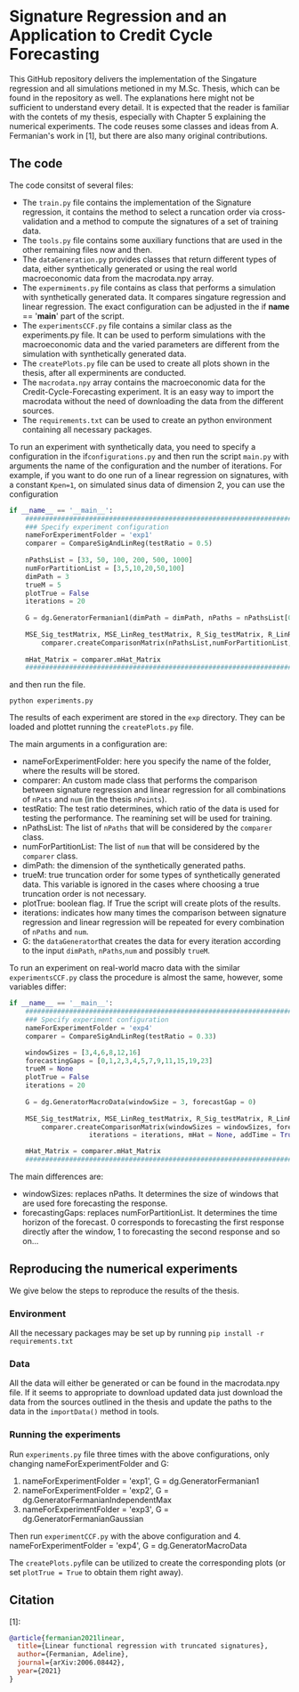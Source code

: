 # Signature Regression and an Application to Credit Cycle Forecasting

This GitHub repository delivers the implementation of the Singature regression and all simulations metioned in my M.Sc. Thesis, which can be found in the repository as well. The explanations here might not be sufficient to understand every detail. It is expected that the reader is familiar with the contets of my thesis, especially with Chapter 5 explaining the numerical experiments. The code reuses some classes and ideas from A. Fermanian's work in [1], but there are also many original contributions.

## The code

The code consitst of several files:

- The `train.py` file contains the implementation of the Signature regression, it contains the method to select a runcation order via cross-validation and a method to compute the signatures of a set of training data.
- The `tools.py` file contains some auxiliary functions that are used in the other remaining files now and then.
- The `dataGeneration.py` provides classes that return different types of data, either synthetically generated or using the real world macroeconomic data from the macrodata.npy array.
- The `expermiments.py` file contains as class that performs a simulation with synthetically generated data. It compares singature regression and linear regression. The exact configuration can be adjusted in the if __name__ == '__main__' part of the script.
- The `experimentsCCF.py` file contains a similar class as the experiments.py file. It can be used to perform simulations with the macroeconomic data and the varied parameters are different from the simulation with synthetically generated data.
- The `createPlots.py` file can be used to create all plots shown in the thesis, after all experminents are conducted.
- The `macrodata.npy` array contains the macroeconomic data for the Credit-Cycle-Forecasting experiment. It is an easy way to import the macrodata without the need of downloading the data from the different sources.
- The `requirements.txt` can be used to create an python environment containing all necessary packages.

To run an experiment with synthetically data, you need to specify a configuration in the if`configurations.py` and then run the script `main.py` with arguments the name of the configuration and the number of iterations. For example, if you want to do one run of a linear regression on signatures, with a constant `Kpen=1`, on simulated sinus data of dimension 2, you can use the configuration

```python
if __name__ == '__main__':
    ##########################################################################
    ### Specify experiment configuration
    nameForExperimentFolder = 'exp1'
    comparer = CompareSigAndLinReg(testRatio = 0.5)
    
    nPathsList = [33, 50, 100, 200, 500, 1000]
    numForPartitionList = [3,5,10,20,50,100]
    dimPath = 3
    trueM = 5
    plotTrue = False
    iterations = 20
    
    G = dg.GeneratorFermanian1(dimPath = dimPath, nPaths = nPathsList[0], num = numForPartitionList[0], trueM = trueM)
    
    MSE_Sig_testMatrix, MSE_LinReg_testMatrix, R_Sig_testMatrix, R_LinReg_testMatrix = \
        comparer.createComparisonMatrix(nPathsList,numForPartitionList,G, iterations= iterations, mHat = None, addTime = True, addBase = True)
    
    mHat_Matrix = comparer.mHat_Matrix
    ##########################################################################
```

and then run the file.

```
python experiments.py
```
The results of each experiment are stored in the `exp` directory. They can be loaded and plottet running the `createPlots.py` file.

The main arguments in a configuration are:
* nameForExperimentFolder: here you specify the name of the folder, where the results will be stored.
* comparer: An custom made class that performs the comparison between signature regression and linear regression for all combinations of `nPats` and `num` (in the thesis `nPoints`).
* testRatio: The test ratio determines, which ratio of the data is used for testing the performance. The reamining set will be used for training.
* nPathsList: The list of `nPaths` that will be considered by the `comparer` class.
* numForPartitionList: The list of `num` that will be considered by the `comparer` class.
* dimPath: the dimension of the synthetically generated paths.
* trueM: true truncation order for some types of synthetically generated data. This variable is ignored in the cases where choosing a true truncation order is not necessary.
* plotTrue: boolean flag. If True the script will create plots of the results.
* iterations: indicates how many times the comparison between signature regression and linear regression will be repeated for every combination of `nPaths` and `num`.
* G: the `dataGenerator`that creates the data for every iteration according to the input `dimPath`, `nPaths`,`num` and possibly `trueM`.

To run an experiment on real-world macro data with the similar `experimentsCCF.py` class the procedure is almost the same, however, some variables differ:

```python
if __name__ == '__main__':
    ##########################################################################
    ### Specify experiment configuration
    nameForExperimentFolder = 'exp4'
    comparer = CompareSigAndLinReg(testRatio = 0.33)

    windowSizes = [3,4,6,8,12,16]
    forecastingGaps = [0,1,2,3,4,5,7,9,11,15,19,23]
    trueM = None
    plotTrue = False
    iterations = 20
    
    G = dg.GeneratorMacroData(windowSize = 3, forecastGap = 0)
    
    MSE_Sig_testMatrix, MSE_LinReg_testMatrix, R_Sig_testMatrix, R_LinReg_testMatrix = \
        comparer.createComparisonMatrix(windowSizes = windowSizes, forecastingGaps = forecastingGaps, dataGenerator = G,
					iterations = iterations, mHat = None, addTime = True, addBase = True)

    mHat_Matrix = comparer.mHat_Matrix
    ##########################################################################
```

The main differences are:
* windowSizes: replaces nPaths. It determines the size of windows that are used fore forecasting the response.
* forecastingGaps: replaces numForPartitionList. It determines the time horizon of the forecast. 0 corresponds to forecasting the first response directly after the window, 1 to forecasting the second response and so on...

## Reproducing the numerical experiments

We give below the steps to reproduce the results of the thesis.

### Environment

All the necessary packages may be set up by running
`pip install -r requirements.txt`

### Data

All the data will either be generated or can be found in the macrodata.npy file. If it seems to appropriate to download updated data just download the data from the sources outlined in the thesis and update the paths to the data in the `importData()` method in tools.

### Running the experiments

Run `experiments.py` file three times with the above configurations, only changing nameForExperimentFolder and G:
1. nameForExperimentFolder = 'exp1', G = dg.GeneratorFermanian1
2. nameForExperimentFolder = 'exp2', G = dg.GeneratorFermanianIndependentMax
3. nameForExperimentFolder = 'exp3', G = dg.GeneratorFermanianGaussian

Then run `experimentCCF.py` with the above configuration and
4. nameForExperimentFolder = 'exp4', G = dg.GeneratorMacroData


The `createPlots.py`file can be utilized to create the corresponding plots (or set `plotTrue = True` to obtain them right away).

## Citation

[1]:
```bibtex
@article{fermanian2021linear,
  title={Linear functional regression with truncated signatures},
  author={Fermanian, Adeline},
  journal={arXiv:2006.08442},
  year={2021}
}
```

